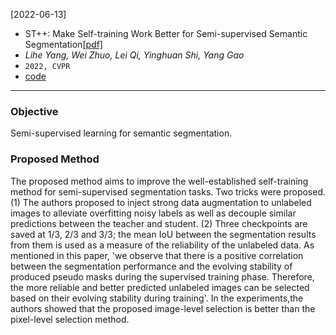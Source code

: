 [2022-06-13]
- ST++: Make Self-training Work Better for Semi-supervised Semantic Segmentation[[pdf]](https://arxiv.org/pdf/2106.05095.pdf) 
- *Lihe Yang, Wei Zhuo, Lei Qi, Yinghuan Shi, Yang Gao*
- `2022, CVPR`
- [code](https://github.com/LiheYoung/ST-PlusPlus)

****

### Objective
Semi-supervised learning for semantic segmentation.

### Proposed Method
The proposed method aims to improve the well-established self-training method for semi-supervised segmentation tasks. Two tricks were proposed. (1) The authors proposed to inject strong data augmentation to unlabeled images to alleviate overfitting noisy labels as well as decouple similar predictions between the teacher and student. (2) Three checkpoints are saved at 1/3, 2/3 and 3/3; the mean IoU between the segmentation results from them is used as a measure of the reliability of the unlabeled data. As mentioned in this paper, 'we observe that there is a positive correlation between the segmentation performance and the evolving stability of produced pseudo masks during the supervised training phase. Therefore, the more reliable and better predicted unlabeled images can be selected based on their evolving stability during training'. In the experiments,the authors showed that the proposed image-level selection is better than the pixel-level selection method. 





